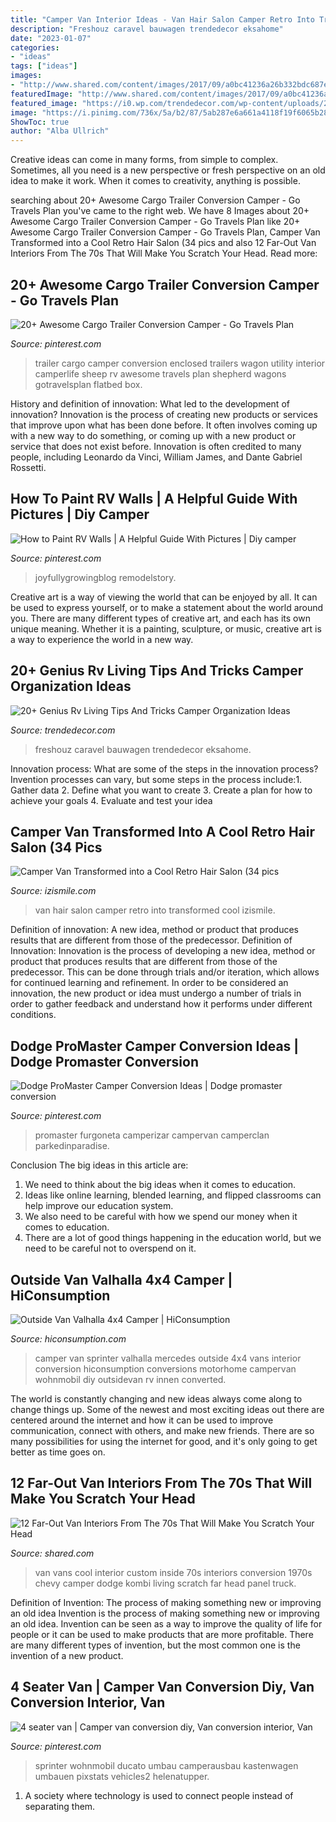 ```yaml
---
title: "Camper Van Interior Ideas - Van Hair Salon Camper Retro Into Transformed Cool Izismile"
description: "Freshouz caravel bauwagen trendedecor eksahome"
date: "2023-01-07"
categories:
- "ideas"
tags: ["ideas"]
images:
- "http://www.shared.com/content/images/2017/09/a0bc41236a26b332bdc687e2f0c8a863--cool-vans-conversion-van.jpg"
featuredImage: "http://www.shared.com/content/images/2017/09/a0bc41236a26b332bdc687e2f0c8a863--cool-vans-conversion-van.jpg"
featured_image: "https://i0.wp.com/trendedecor.com/wp-content/uploads/2019/02/Genius-Rv-Living-Tips-And-Tricks-Camper-Organization-Ideas23.jpg?fit=1024%2C1367&amp;ssl=1"
image: "https://i.pinimg.com/736x/5a/b2/87/5ab287e6a661a4118f19f6065b287831.jpg"
ShowToc: true
author: "Alba Ullrich"
---
```



Creative ideas can come in many forms, from simple to complex. Sometimes, all you need is a new perspective or fresh perspective on an old idea to make it work. When it comes to creativity, anything is possible.

	

		
searching about 20+ Awesome Cargo Trailer Conversion Camper - Go Travels Plan you've came to the right web. We have 8 Images about 20+ Awesome Cargo Trailer Conversion Camper - Go Travels Plan like 20+ Awesome Cargo Trailer Conversion Camper - Go Travels Plan, Camper Van Transformed into a Cool Retro Hair Salon (34 pics and also 12 Far-Out Van Interiors From The 70s That Will Make You Scratch Your Head. Read more:
		
    
## 20+ Awesome Cargo Trailer Conversion Camper - Go Travels Plan

<img loading=lazy src="https://i.pinimg.com/736x/8f/8d/32/8f8d320873d720988cfda2bd2c33db2e.jpg" onerror="this.onerror=null;this.src='https://tse1.mm.bing.net/th?id=OIP.5SyPoHTtlHMutXKdJ1BUOQHaJ3&amp;pid=15.1';" alt="20+ Awesome Cargo Trailer Conversion Camper - Go Travels Plan">

_Source: pinterest.com_

>trailer cargo camper conversion enclosed trailers wagon utility interior camperlife sheep rv awesome travels plan shepherd wagons gotravelsplan flatbed box. 

	

History and definition of innovation: What led to the development of innovation?
Innovation is the process of creating new products or services that improve upon what has been done before. It often involves coming up with a new way to do something, or coming up with a new product or service that does not exist before. Innovation is often credited to many people, including Leonardo da Vinci, William James, and Dante Gabriel Rossetti.

    
## How To Paint RV Walls | A Helpful Guide With Pictures | Diy Camper

<img loading=lazy src="https://i.pinimg.com/736x/74/20/c1/7420c140e9567df48eaf65497bd431f4.jpg" onerror="this.onerror=null;this.src='https://tse3.mm.bing.net/th?id=OIP.DwEwJV8wcbiOJ1aEh8IPDgHaJ3&amp;pid=15.1';" alt="How to Paint RV Walls | A Helpful Guide With Pictures | Diy camper">

_Source: pinterest.com_

>joyfullygrowingblog remodelstory. 

	

Creative art is a way of viewing the world that can be enjoyed by all. It can be used to express yourself, or to make a statement about the world around you. There are many different types of creative art, and each has its own unique meaning. Whether it is a painting, sculpture, or music, creative art is a way to experience the world in a new way.

    
## 20+ Genius Rv Living Tips And Tricks Camper Organization Ideas

<img loading=lazy src="https://i0.wp.com/trendedecor.com/wp-content/uploads/2019/02/Genius-Rv-Living-Tips-And-Tricks-Camper-Organization-Ideas23.jpg?fit=1024%2C1367&amp;ssl=1" onerror="this.onerror=null;this.src='https://tse1.mm.bing.net/th?id=OIP.OJvlLbcyy0LP5O2wWDQNtQHaJ4&amp;pid=15.1';" alt="20+ Genius Rv Living Tips And Tricks Camper Organization Ideas">

_Source: trendedecor.com_

>freshouz caravel bauwagen trendedecor eksahome. 

	

Innovation process: What are some of the steps in the innovation process?
Invention processes can vary, but some steps in the process include:1. Gather data 2. Define what you want to create 3. Create a plan for how to achieve your goals 4. Evaluate and test your idea 
    
## Camper Van Transformed Into A Cool Retro Hair Salon (34 Pics

<img loading=lazy src="https://img.izismile.com/img/img7/20140808/640/camper_van_transformed_into_a_cool_retro_hair_salon_640_31.jpg" onerror="this.onerror=null;this.src='https://tse3.mm.bing.net/th?id=OIP.zuxCbWgOd6rx0eogYVbPkQHaLH&amp;pid=15.1';" alt="Camper Van Transformed into a Cool Retro Hair Salon (34 pics">

_Source: izismile.com_

>van hair salon camper retro into transformed cool izismile. 

	

Definition of innovation: A new idea, method or product that produces results that are different from those of the predecessor.
Definition of Innovation: 
Innovation is the process of developing a new idea, method or product that produces results that are different from those of the predecessor. This can be done through trials and/or iteration, which allows for continued learning and refinement. In order to be considered an innovation, the new product or idea must undergo a number of trials in order to gather feedback and understand how it performs under different conditions.

    
## Dodge ProMaster Camper Conversion Ideas | Dodge Promaster Conversion

<img loading=lazy src="https://i.pinimg.com/736x/20/e7/bf/20e7bf264e1d9d657e8178448753a9b5.jpg" onerror="this.onerror=null;this.src='https://tse1.mm.bing.net/th?id=OIP.hyuGaVQWU9scIzVxW8ClPQHaJJ&amp;pid=15.1';" alt="Dodge ProMaster Camper Conversion Ideas | Dodge promaster conversion">

_Source: pinterest.com_

>promaster furgoneta camperizar campervan camperclan parkedinparadise. 

	

Conclusion
The big ideas in this article are:
1. We need to think about the big ideas when it comes to education.
2. Ideas like online learning, blended learning, and flipped classrooms can help improve our education system.
3. We also need to be careful with how we spend our money when it comes to education.
4. There are a lot of good things happening in the education world, but we need to be careful not to overspend on it.

    
## Outside Van Valhalla 4x4 Camper | HiConsumption

<img loading=lazy src="http://cdn.hiconsumption.com/wp-content/uploads/2017/02/Outside-Van-Valhalla-Camper-8.jpg" onerror="this.onerror=null;this.src='https://tse3.mm.bing.net/th?id=OIP.eRGas3Km7VmAthDWsTS3DgHaE8&amp;pid=15.1';" alt="Outside Van Valhalla 4x4 Camper | HiConsumption">

_Source: hiconsumption.com_

>camper van sprinter valhalla mercedes outside 4x4 vans interior conversion hiconsumption conversions motorhome campervan wohnmobil diy outsidevan rv innen converted. 

	

The world is constantly changing and new ideas always come along to change things up. Some of the newest and most exciting ideas out there are centered around the internet and how it can be used to improve communication, connect with others, and make new friends. There are so many possibilities for using the internet for good, and it's only going to get better as time goes on.

    
## 12 Far-Out Van Interiors From The 70s That Will Make You Scratch Your Head

<img loading=lazy src="http://www.shared.com/content/images/2017/09/a0bc41236a26b332bdc687e2f0c8a863--cool-vans-conversion-van.jpg" onerror="this.onerror=null;this.src='https://tse3.mm.bing.net/th?id=OIP.5TOeaEjoebkWV5pLlxMcFwHaFj&amp;pid=15.1';" alt="12 Far-Out Van Interiors From The 70s That Will Make You Scratch Your Head">

_Source: shared.com_

>van vans cool interior custom inside 70s interiors conversion 1970s chevy camper dodge kombi living scratch far head panel truck. 

	

Definition of Invention: The process of making something new or improving an old idea
Invention is the process of making something new or improving an old idea. Invention can be seen as a way to improve the quality of life for people or it can be used to make products that are more profitable. There are many different types of invention, but the most common one is the invention of a new product.

    
## 4 Seater Van | Camper Van Conversion Diy, Van Conversion Interior, Van

<img loading=lazy src="https://i.pinimg.com/736x/5a/b2/87/5ab287e6a661a4118f19f6065b287831.jpg" onerror="this.onerror=null;this.src='https://tse2.mm.bing.net/th?id=OIP.NU-AaTyKXdDKzEq5uPHJbgHaLH&amp;pid=15.1';" alt="4 seater van | Camper van conversion diy, Van conversion interior, Van">

_Source: pinterest.com_

>sprinter wohnmobil ducato umbau camperausbau kastenwagen umbauen pixstats vehicles2 helenatupper. 

	

1. A society where technology is used to connect people instead of separating them.

